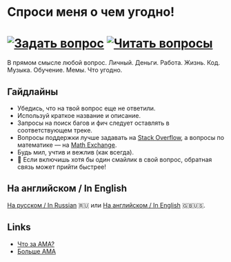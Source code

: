 # Спроси меня о чем угодно!

[<img src="https://img.shields.io/website?color=%239370DB&down_message=%D0%B2%D0%BE%D0%BF%D1%80%D0%BE%D1%81&label=%D0%B7%D0%B0%D0%B4%D0%B0%D1%82%D1%8C&logo=github&style=for-the-badge&up_message=%D0%B2%D0%BE%D0%BF%D1%80%D0%BE%D1%81&url=https%3A%2F%2Fgithub.com%2Fauroraptor%2Fama" alt="Задать вопрос">](https://github.com/auroraptor/ama.ru/issues/new)
[<img src="https://img.shields.io/website?color=%2300FA9A&down_message=%D0%B2%D0%BE%D0%BF%D1%80%D0%BE%D1%81%D1%8B&label=%D1%87%D0%B8%D1%82%D0%B0%D1%82%D1%8C&logo=github&style=for-the-badge&up_message=%D0%B2%D0%BE%D0%BF%D1%80%D0%BE%D1%81%D1%8B&url=https%3A%2F%2Fgithub.com%2Fauroraptor%2Fama.ru" alt="Читать вопросы">](https://github.com/auroraptor/ama.ru/issues)
======

В прямом смысле любой вопрос. Личный. Деньги. Работа. Жизнь. Код. Музыка. Обучение. Мемы. Что угодно.

## Гайдлайны
* Убедись, что на твой вопрос еще не ответили.
* Используй краткое название и описание.
* Запросы на поиск багов и фич следует оставлять в соответствующем треке.
* Вопросы поддержки лучше задавать на [Stack Overflow](https://stackoverflow.com), а вопросы по математике — на [Math Exchange](https://math.stackexchange.com).
* Будь мил, учтив и вежлив (как всегда).
* 🌟 Если включишь хотя бы один смайлик в свой вопрос, обратная связь может прийти быстрее!

## На английском / In English 
[ На русском / In Russian](https://github.com/auroraptor/ama.ru) 🇷🇺 или [На английском / In English](https://github.com/auroraptor/ama) 🇬🇧🇺🇸.

## Links
* [Что за AMA?](https://en.wikipedia.org/wiki/Reddit#AMAs_(%22Ask_Me_Anything%22))
* [Больше AMA](https://github.com/sindresorhus/amas)

